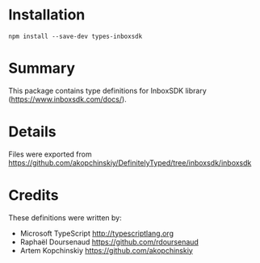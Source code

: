 # Installation
```
npm install --save-dev types-inboxsdk
```

# Summary
This package contains type definitions for InboxSDK library (https://www.inboxsdk.com/docs/).

# Details
Files were exported from 
https://github.com/akopchinskiy/DefinitelyTyped/tree/inboxsdk/inboxsdk

# Credits
These definitions were written by: 
* Microsoft TypeScript http://typescriptlang.org
* Raphaël Doursenaud https://github.com/rdoursenaud
* Artem Kopchinskiy https://github.com/akopchinskiy
